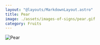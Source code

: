```yaml
---
layout: "@layouts/MarkdownLayout.astro"
title: Pear
image: ./assets/images-of-signs/pear.gif
category: Fruits
---
```


![Pear](@signs/pear.gif)

